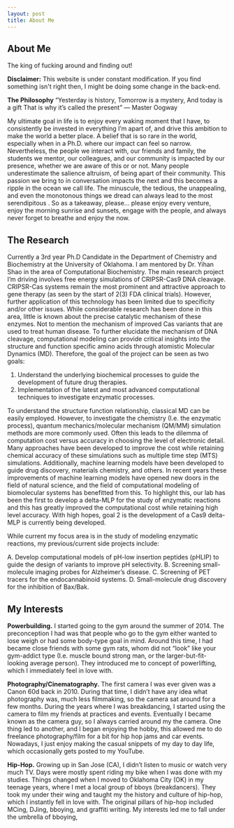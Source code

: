 ```yaml
---
layout: post
title: About Me
---
```


## About Me ## 

The king of fucking around and finding out!

**Disclaimer:** This website is under constant modification.
If you find something isn't right then,
I might be doing some change in the back-end.

**The Philosophy**
“Yesterday is history,
Tomorrow is a mystery,
And today is a gift
That is why it’s called the present”
— Master Oogway

My ultimate goal in life is to enjoy every waking moment that I have, to consistently be invested in everything I’m apart of, and drive this ambition to make the world a better place. A belief that is so rare in the world, especially when in a Ph.D. where our impact can feel so narrow. Nevertheless, the people we interact with, our friends and family, the students we mentor, our colleagues, and our community is impacted by our presence, whether we are aware of this or or not. Many people underestimate the salience altruism, of being apart of their community. This passion we bring to in conversation impacts the next and this becomes a ripple in the ocean we call life.  The minuscule, the tedious, the unappealing, and even the monotonous things we dread can always lead to the most serendipitous . So as a takeaway, please… please enjoy every venture, enjoy the morning sunrise and sunsets, engage with the people, and always never forget to breathe and enjoy the now. 

## The Research ## 
Currently a 3rd year Ph.D Candidate in the Department of Chemistry and Biochemistry at the University of Oklahoma. I am mentored by Dr. Yihan Shao in the area of Computational Biochemistry. The main research project I’m driving involves free energy simulations of CRIPSR-Cas9 DNA cleavage. CRIPSR-Cas systems remain the most prominent and attractive approach to gene therapy (as seen by the start of 2(3) FDA clinical trials). However, further application of this technology has been limited due to specificity and/or other issues. While considerable research has been done in this area, little is known about the precise catalytic mechanism of these enzymes. Not to mention the mechanism of improved Cas variants that are used to treat human disease. To further elucidate the mechanism of DNA cleavage, computational modeling can provide critical insights into the structure and function specific amino acids through atomistic Molecular Dynamics (MD). Therefore, the goal of the project can be seen as two goals:

1. Understand the underlying biochemical processes to guide the development of future drug therapies.
3. Implementation of the latest and most advanced computational techniques to investigate enzymatic processes.

 To understand the structure function relationship, classical MD can be easily employed. However, to investigate the chemistry (I.e. the enzymatic process), quantum mechanics/molecular mechanism (QM/MM) simulation methods are more commonly used. Often this leads to the dilemma of computation cost versus accuracy in choosing the level of electronic detail. Many approaches have been developed to improve the cost while retaining chemical accuracy of these simulations such as multiple time step (MTS) simulations. Additionally, machine learning models have been developed to guide drug discovery, materials chemistry, and others. In recent years these improvements of machine learning models have opened new doors in the field of natural science, and the field of computational modeling of biomolecular systems has benefitted from this. To highlight this, our lab has been the first to develop a delta-MLP for the study of enzymatic reactions and this has greatly improved the computational cost while retaining high level accuracy. With high hopes, goal 2 is the development of a Cas9 delta-MLP is currently being developed.

While current my focus area is in the study of modeling enzymatic reactions, my previous/current side projects include:

A. Develop computational models of pH-low insertion peptides (pHLIP) to guide the design of variants to improve pH selectivity.
B. Screening small-molecule imaging probes for Alzheimer’s disease.
C. Screening of PET tracers for the endocannabinoid systems.
D. Small-molecule drug discovery for the inhibition of Bax/Bak.

## My Interests ##

**Powerbuilding.** I started going to the gym around the summer of 2014. The preconception I had was that people who go to the gym either wanted to lose weigh or had some body-type goal in mind. Around this time, I had became close friends with some gym rats, whom did not “look” like your gym-addict type (I.e. muscle bound strong man, or the larger-but-fit-looking average person). They introduced me to concept of powerlifting, which I immediately feel in love with. 

**Photography/Cinematography.** The first camera I was ever given was a Canon 60d back in 2010. During that time, I didn’t have any idea what photography was, much less filmmaking, so the camera sat around for a few months. During the years where I was breakdancing, I started using the camera to film my friends at practices and events. Eventually I became known as the camera guy, so I always carried around my the camera. One thing led to another, and I began enjoying the hobby, this allowed me to do freelance photography/film for a bit for hip hop jams and car events. Nowadays, I just enjoy making the casual snippets of my day to day life, which occasionally gets posted to my YouTube. 

**Hip-Hop.** Growing up in San Jose (CA), I didn’t listen to music or watch very much TV. Days were mostly spent riding my bike when I was done with my studies. Things changed when I moved to Oklahoma City (OK) in my teenage years, where I met a local group of bboys (breakdancers). They took my under their wing and taught my the history and culture of hip-hop, which I instantly fell in love with. The original pillars of hip-hop included MCing, DJing, bboying, and graffiti writing. My interests led me to fall under the umbrella of bboying,
